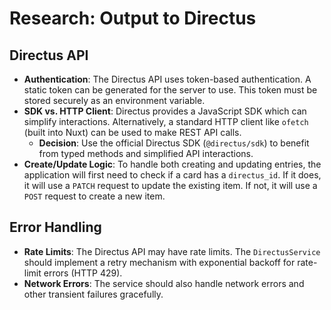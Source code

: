 # Research: Output to Directus

## Directus API
- **Authentication**: The Directus API uses token-based authentication. A static token can be generated for the server to use. This token must be stored securely as an environment variable.
- **SDK vs. HTTP Client**: Directus provides a JavaScript SDK which can simplify interactions. Alternatively, a standard HTTP client like `ofetch` (built into Nuxt) can be used to make REST API calls.
  - **Decision**: Use the official Directus SDK (`@directus/sdk`) to benefit from typed methods and simplified API interactions.
- **Create/Update Logic**: To handle both creating and updating entries, the application will first need to check if a card has a `directus_id`. If it does, it will use a `PATCH` request to update the existing item. If not, it will use a `POST` request to create a new item.

## Error Handling
- **Rate Limits**: The Directus API may have rate limits. The `DirectusService` should implement a retry mechanism with exponential backoff for rate-limit errors (HTTP 429).
- **Network Errors**: The service should also handle network errors and other transient failures gracefully.
